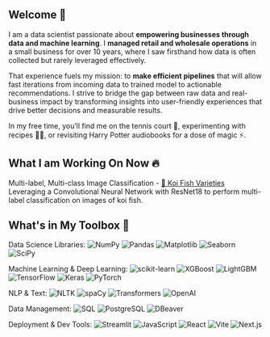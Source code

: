 ## Welcome 🤗

I am a data scientist passionate about **empowering businesses through data and machine learning**.
I **managed retail and wholesale operations** in a small business for over 10 years, where I saw firsthand how data is often collected but rarely leveraged effectively.

That experience fuels my mission: to **make efficient pipelines** that will allow fast iterations from incoming data to trained model to actionable recommendations. I strive to bridge the gap between raw data and real-business impact by transforming insights into user-friendly experiences that drive better decisions and measurable results.

In my free time, you’ll find me on the tennis court 🎾, experimenting with recipes 🧑‍🍳, or revisiting Harry Potter audiobooks for a dose of magic ⚡️.


## What I am Working On Now 🔥 

Multi-label, Multi-class Image Classification - [🎏 Koi Fish Varieties](https://github.com/annahanslc/koi-price-prediction)
Leveraging a Convolutional Neural Network with ResNet18 to perform multi-label classification on images of koi fish.

## What's in My Toolbox 🧰

Data Science Libraries: ![NumPy](https://img.shields.io/badge/NumPy-013243?logo=numpy&logoColor=white)
![Pandas](https://img.shields.io/badge/Pandas-150458?logo=pandas&logoColor=white)
![Matplotlib](https://img.shields.io/badge/Matplotlib-11557C?logo=matplotlib&logoColor=white)
![Seaborn](https://img.shields.io/badge/Seaborn-2D6A4F?logo=python&logoColor=white)
![SciPy](https://img.shields.io/badge/SciPy-8CAAE6?logo=scipy&logoColor=white)

Machine Learning & Deep Learning: ![scikit-learn](https://img.shields.io/badge/scikit--learn-F7931E?logo=scikit-learn&logoColor=white)
![XGBoost](https://img.shields.io/badge/XGBoost-AA0000?logo=python&logoColor=white)
![LightGBM](https://img.shields.io/badge/LightGBM-9ACD32?logo=python&logoColor=white)
![TensorFlow](https://img.shields.io/badge/TensorFlow-FF6F00?logo=tensorflow&logoColor=white)
![Keras](https://img.shields.io/badge/Keras-D00000?logo=keras&logoColor=white)
![PyTorch](https://img.shields.io/badge/PyTorch-EE4C2C?logo=pytorch&logoColor=white)

NLP & Text: ![NLTK](https://img.shields.io/badge/NLTK-2C8EBB?logo=python&logoColor=white)
![spaCy](https://img.shields.io/badge/spaCy-09A3D5?logo=spacy&logoColor=white)
![Transformers](https://img.shields.io/badge/Transformers-FFBF00?logo=huggingface&logoColor=white)
![OpenAI](https://img.shields.io/badge/OpenAI-412991?logo=openai&logoColor=white)

Data Management: ![SQL](https://img.shields.io/badge/SQL-4479A1?logo=mysql&logoColor=white)
![PostgreSQL](https://img.shields.io/badge/PostgreSQL-4169E1?logo=postgresql&logoColor=white)
![DBeaver](https://img.shields.io/badge/DBeaver-372923?logo=dbeaver&logoColor=white)

Deployment & Dev Tools: ![Streamlit](https://img.shields.io/badge/Streamlit-FF4B4B?logo=streamlit&logoColor=white)
![JavaScript](https://img.shields.io/badge/JavaScript-F7DF1E?logo=javascript&logoColor=black)
![React](https://img.shields.io/badge/React-61DAFB?logo=react&logoColor=black)
![Vite](https://img.shields.io/badge/Vite-646CFF?logo=vite&logoColor=white)
![Next.js](https://img.shields.io/badge/Next.js-000000?logo=nextdotjs&logoColor=white)

